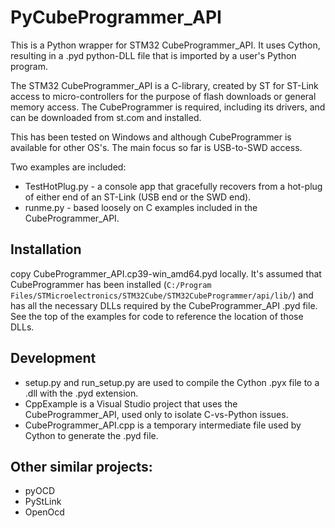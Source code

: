 # PyCubeProgrammer_API
This is a Python wrapper for STM32 CubeProgrammer_API. It uses Cython, resulting in a .pyd python-DLL file that is imported by a user's Python program.

<!--
mermaid
  graph TD;
		subgraph Windows
			userPython[user Python] - -> PyCubeProgrammer_API[PyCubeProgrammer_API];
			PyCubeProgrammer_API - -> CubeProgrammer_API;
	  CubeProgrammer_API - -> ST-LinkDrivers[ST-Link Drivers];
		end
      ST-LinkDrivers - ->|USB| STLink
	  STLink - ->|SWD| STM32[STM32 MicroController]
-->

The STM32 CubeProgrammer_API is a C-library, created by ST for ST-Link access to micro-controllers for the purpose of flash downloads or general memory access. The CubeProgrammer is required, including its drivers, and can be downloaded from st.com and installed.

This has been tested on Windows and although CubeProgrammer is available for other OS's. The main focus so far is USB-to-SWD access.

Two examples are included:
- TestHotPlug.py - a console app that gracefully recovers from a hot-plug of either end of an ST-Link (USB end or the SWD end).
- runme.py - based loosely on C examples included in the CubeProgrammer_API.

## Installation
copy CubeProgrammer_API.cp39-win_amd64.pyd locally. It's assumed that CubeProgrammer has been installed (`C:/Program Files/STMicroelectronics/STM32Cube/STM32CubeProgrammer/api/lib/`) and has all the necessary DLLs required by the CubeProgrammer_API .pyd file. See the top of the examples for code to reference the location of those DLLs.

## Development
- setup.py and run_setup.py are used to compile the Cython .pyx file to a .dll with the .pyd extension.
- CppExample is a Visual Studio project that uses the CubeProgrammer_API, used only to isolate C-vs-Python issues.
- CubeProgrammer_API.cpp is a temporary intermediate file used by Cython to generate the .pyd file.

## Other similar projects: 
- pyOCD
- PyStLink
- OpenOcd



